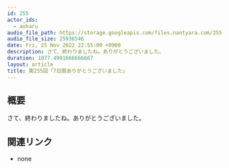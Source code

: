 ```yaml
---
id: 255
actor_ids:
  - aoharu
audio_file_path: https://storage.googleapis.com/files.nantyara.com/255.mp3
audio_file_size: 25936546
date: Fri, 25 Nov 2022 22:55:00 +0900
description: さて、終わりましたね。ありがとうございました。
duration: 1077.4991666666667
layout: article
title: 第255回「7日間ありがとうございました」
---
```

## 概要

さて、終わりましたね。ありがとうございました。

## 関連リンク

* none
